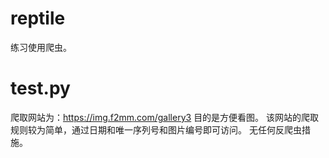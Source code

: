 # reptile
练习使用爬虫。
# test.py
爬取网站为：https://img.f2mm.com/gallery3
 目的是方便看图。
该网站的爬取规则较为简单，通过日期和唯一序列号和图片编号即可访问。
无任何反爬虫措施。
